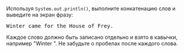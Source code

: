 
Используя `System.out.println()`, выполните конкатенацию слов и выведите на экран фразу:

<pre class='hexlet-basics-output'>
Winter came for the House of Frey.
</pre>

Каждое слово должно быть записано отдельно и взято в кавычки, например "Winter ". Не забудьте о пробелах после каждого слова.
